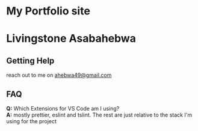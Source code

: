 # My Portfolio site

# Livingstone Asabahebwa

## Getting Help

reach out to me on ahebwa49@gmail.com

## FAQ

**Q:** Which Extensions for VS Code am I using?  
**A:** mostly prettier, eslint and tslint. The rest are just relative to the stack I'm using for the project
